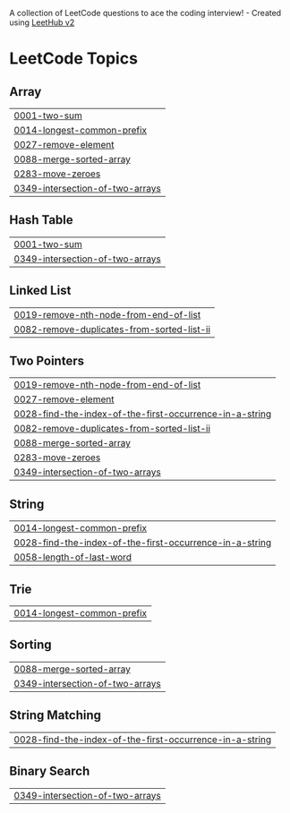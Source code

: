 A collection of LeetCode questions to ace the coding interview! - Created using [LeetHub v2](https://github.com/arunbhardwaj/LeetHub-2.0)
<!---LeetCode Topics Start-->
# LeetCode Topics
## Array
|  |
| ------- |
| [0001-two-sum](https://github.com/raushangit0/Leetcode-Questions/tree/master/0001-two-sum) |
| [0014-longest-common-prefix](https://github.com/raushangit0/Leetcode-Questions/tree/master/0014-longest-common-prefix) |
| [0027-remove-element](https://github.com/raushangit0/Leetcode-Questions/tree/master/0027-remove-element) |
| [0088-merge-sorted-array](https://github.com/raushangit0/Leetcode-Questions/tree/master/0088-merge-sorted-array) |
| [0283-move-zeroes](https://github.com/raushangit0/Leetcode-Questions/tree/master/0283-move-zeroes) |
| [0349-intersection-of-two-arrays](https://github.com/raushangit0/Leetcode-Questions/tree/master/0349-intersection-of-two-arrays) |
## Hash Table
|  |
| ------- |
| [0001-two-sum](https://github.com/raushangit0/Leetcode-Questions/tree/master/0001-two-sum) |
| [0349-intersection-of-two-arrays](https://github.com/raushangit0/Leetcode-Questions/tree/master/0349-intersection-of-two-arrays) |
## Linked List
|  |
| ------- |
| [0019-remove-nth-node-from-end-of-list](https://github.com/raushangit0/Leetcode-Questions/tree/master/0019-remove-nth-node-from-end-of-list) |
| [0082-remove-duplicates-from-sorted-list-ii](https://github.com/raushangit0/Leetcode-Questions/tree/master/0082-remove-duplicates-from-sorted-list-ii) |
## Two Pointers
|  |
| ------- |
| [0019-remove-nth-node-from-end-of-list](https://github.com/raushangit0/Leetcode-Questions/tree/master/0019-remove-nth-node-from-end-of-list) |
| [0027-remove-element](https://github.com/raushangit0/Leetcode-Questions/tree/master/0027-remove-element) |
| [0028-find-the-index-of-the-first-occurrence-in-a-string](https://github.com/raushangit0/Leetcode-Questions/tree/master/0028-find-the-index-of-the-first-occurrence-in-a-string) |
| [0082-remove-duplicates-from-sorted-list-ii](https://github.com/raushangit0/Leetcode-Questions/tree/master/0082-remove-duplicates-from-sorted-list-ii) |
| [0088-merge-sorted-array](https://github.com/raushangit0/Leetcode-Questions/tree/master/0088-merge-sorted-array) |
| [0283-move-zeroes](https://github.com/raushangit0/Leetcode-Questions/tree/master/0283-move-zeroes) |
| [0349-intersection-of-two-arrays](https://github.com/raushangit0/Leetcode-Questions/tree/master/0349-intersection-of-two-arrays) |
## String
|  |
| ------- |
| [0014-longest-common-prefix](https://github.com/raushangit0/Leetcode-Questions/tree/master/0014-longest-common-prefix) |
| [0028-find-the-index-of-the-first-occurrence-in-a-string](https://github.com/raushangit0/Leetcode-Questions/tree/master/0028-find-the-index-of-the-first-occurrence-in-a-string) |
| [0058-length-of-last-word](https://github.com/raushangit0/Leetcode-Questions/tree/master/0058-length-of-last-word) |
## Trie
|  |
| ------- |
| [0014-longest-common-prefix](https://github.com/raushangit0/Leetcode-Questions/tree/master/0014-longest-common-prefix) |
## Sorting
|  |
| ------- |
| [0088-merge-sorted-array](https://github.com/raushangit0/Leetcode-Questions/tree/master/0088-merge-sorted-array) |
| [0349-intersection-of-two-arrays](https://github.com/raushangit0/Leetcode-Questions/tree/master/0349-intersection-of-two-arrays) |
## String Matching
|  |
| ------- |
| [0028-find-the-index-of-the-first-occurrence-in-a-string](https://github.com/raushangit0/Leetcode-Questions/tree/master/0028-find-the-index-of-the-first-occurrence-in-a-string) |
## Binary Search
|  |
| ------- |
| [0349-intersection-of-two-arrays](https://github.com/raushangit0/Leetcode-Questions/tree/master/0349-intersection-of-two-arrays) |
<!---LeetCode Topics End-->